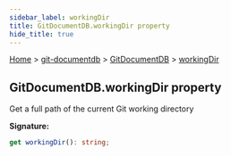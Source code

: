 ```yaml
---
sidebar_label: workingDir
title: GitDocumentDB.workingDir property
hide_title: true
---
```


[Home](./index.md) &gt; [git-documentdb](./git-documentdb.md) &gt; [GitDocumentDB](./git-documentdb.gitdocumentdb.md) &gt; [workingDir](./git-documentdb.gitdocumentdb.workingdir.md)

## GitDocumentDB.workingDir property

Get a full path of the current Git working directory

<b>Signature:</b>

```typescript
get workingDir(): string;
```

